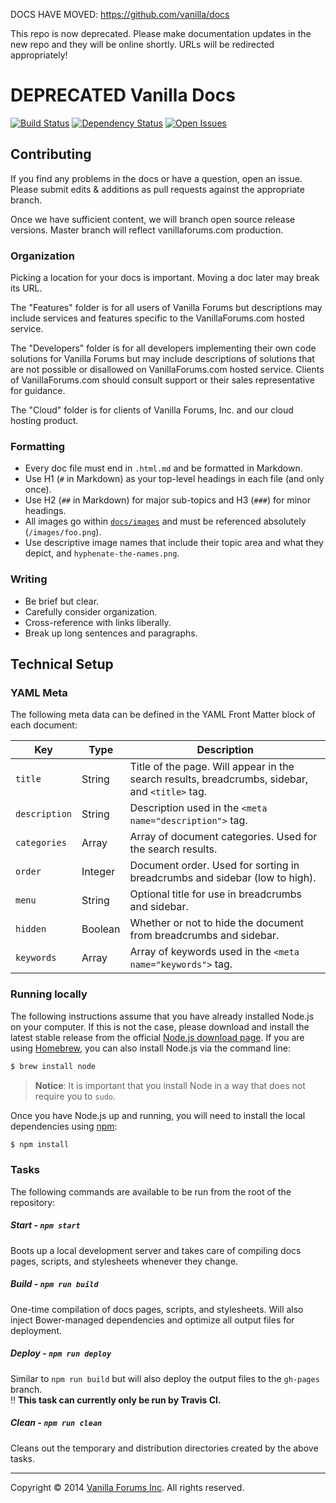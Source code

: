 DOCS HAVE MOVED: https://github.com/vanilla/docs

This repo is now deprecated. Please make documentation updates in the new repo and they will be online shortly. URLs will be redirected appropriately!

# DEPRECATED Vanilla Docs

[![Build Status](http://img.shields.io/travis/vanilla/vanilla-docs/master.svg?style=flat)](https://travis-ci.org/vanilla/vanilla-docs) [![Dependency Status](http://img.shields.io/gemnasium/vanilla/vanilla-docs.svg?style=flat)](https://gemnasium.com/vanilla/vanilla-docs) [![Open Issues](http://img.shields.io/github/issues/vanilla/vanilla-docs.svg?style=flat)](https://github.com/vanilla/vanilla-docs/issues)

## Contributing

If you find any problems in the docs or have a question, open an issue. Please submit edits & additions as pull requests against the appropriate branch.

Once we have sufficient content, we will branch open source release versions. Master branch will reflect vanillaforums.com production.

### Organization

Picking a location for your docs is important. Moving a doc later may break its URL.

The "Features" folder is for all users of Vanilla Forums but descriptions may include services and features specific to the VanillaForums.com hosted service.

The "Developers" folder is for all developers implementing their own code solutions for Vanilla Forums but may include descriptions of solutions that are not possible or disallowed on VanillaForums.com hosted service. Clients of VanillaForums.com should consult support or their sales representative for guidance.

The "Cloud" folder is for clients of Vanilla Forums, Inc. and our cloud hosting product.

### Formatting

* Every doc file must end in `.html.md` and be formatted in Markdown.
* Use H1 (`#` in Markdown) as your top-level headings in each file (and only once).
* Use H2 (`##` in Markdown) for major sub-topics and H3 (`###`) for minor headings.
* All images go within [`docs/images`](docs/images) and must be referenced absolutely (`/images/foo.png`).
* Use descriptive image names that include their topic area and what they depict, and `hyphenate-the-names.png`.

### Writing

* Be brief but clear.
* Carefully consider organization.
* Cross-reference with links liberally.
* Break up long sentences and paragraphs.

## Technical Setup

### YAML Meta

The following meta data can be defined in the YAML Front Matter block of each document:

Key           | Type    | Description
---           | ---     | ---
`title`       | String  | Title of the page. Will appear in the search results, breadcrumbs, sidebar, and `<title>` tag.
`description` | String  | Description used in the `<meta name="description">` tag.
`categories`  | Array   | Array of document categories. Used for the search results.
`order`       | Integer | Document order. Used for sorting in breadcrumbs and sidebar (low to high).
`menu`        | String  | Optional title for use in breadcrumbs and sidebar.
`hidden`      | Boolean | Whether or not to hide the document from breadcrumbs and sidebar.
`keywords`    | Array   | Array of keywords used in the `<meta name="keywords">` tag.

### Running locally

The following instructions assume that you have already installed Node.js on your computer. If this is not the case, please download and install the latest stable release from the official [Node.js download page](http://nodejs.org/download/). If you are using [Homebrew](http://brew.sh/), you can also install Node.js via the command line:

```sh
$ brew install node
```

> __Notice__: It is important that you install Node in a way that does not require you to `sudo`.

Once you have Node.js up and running, you will need to install the local dependencies using [npm](http://npmjs.org):

```sh
$ npm install
```

### Tasks

The following commands are available to be run from the root of the repository:

##### Start - `npm start`
Boots up a local development server and takes care of compiling docs pages, scripts, and stylesheets whenever they change.

##### Build - `npm run build`
One-time compilation of docs pages, scripts, and stylesheets. Will also inject Bower-managed dependencies and optimize all output files for deployment.

##### Deploy - `npm run deploy`
Similar to `npm run build` but will also deploy the output files to the `gh-pages` branch.  
:bangbang: __This task can currently only be run by Travis CI.__

##### Clean - `npm run clean`
Cleans out the temporary and distribution directories created by the above tasks.

---
Copyright &copy; 2014 [Vanilla Forums Inc](http://vanillaforums.com). All rights reserved.
